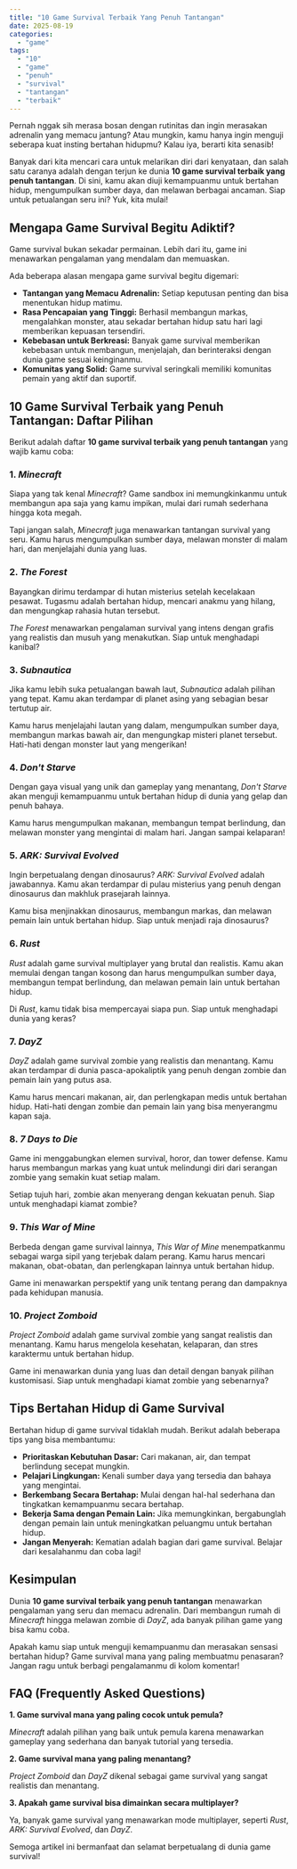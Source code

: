 ```yaml
---
title: "10 Game Survival Terbaik Yang Penuh Tantangan"
date: 2025-08-19
categories: 
  - "game"
tags: 
  - "10"
  - "game"
  - "penuh"
  - "survival"
  - "tantangan"
  - "terbaik"
---
```


Pernah nggak sih merasa bosan dengan rutinitas dan ingin merasakan adrenalin yang memacu jantung? Atau mungkin, kamu hanya ingin menguji seberapa kuat insting bertahan hidupmu? Kalau iya, berarti kita senasib!

Banyak dari kita mencari cara untuk melarikan diri dari kenyataan, dan salah satu caranya adalah dengan terjun ke dunia **10 game survival terbaik yang penuh tantangan**. Di sini, kamu akan diuji kemampuanmu untuk bertahan hidup, mengumpulkan sumber daya, dan melawan berbagai ancaman. Siap untuk petualangan seru ini? Yuk, kita mulai!

## Mengapa Game Survival Begitu Adiktif?

Game survival bukan sekadar permainan. Lebih dari itu, game ini menawarkan pengalaman yang mendalam dan memuaskan.

Ada beberapa alasan mengapa game survival begitu digemari:

- **Tantangan yang Memacu Adrenalin:** Setiap keputusan penting dan bisa menentukan hidup matimu.
- **Rasa Pencapaian yang Tinggi:** Berhasil membangun markas, mengalahkan monster, atau sekadar bertahan hidup satu hari lagi memberikan kepuasan tersendiri.
- **Kebebasan untuk Berkreasi:** Banyak game survival memberikan kebebasan untuk membangun, menjelajah, dan berinteraksi dengan dunia game sesuai keinginanmu.
- **Komunitas yang Solid:** Game survival seringkali memiliki komunitas pemain yang aktif dan suportif.

## 10 Game Survival Terbaik yang Penuh Tantangan: Daftar Pilihan

Berikut adalah daftar **10 game survival terbaik yang penuh tantangan** yang wajib kamu coba:

### 1\. _Minecraft_

Siapa yang tak kenal _Minecraft_? Game sandbox ini memungkinkanmu untuk membangun apa saja yang kamu impikan, mulai dari rumah sederhana hingga kota megah.

Tapi jangan salah, _Minecraft_ juga menawarkan tantangan survival yang seru. Kamu harus mengumpulkan sumber daya, melawan monster di malam hari, dan menjelajahi dunia yang luas.

### 2\. _The Forest_

Bayangkan dirimu terdampar di hutan misterius setelah kecelakaan pesawat. Tugasmu adalah bertahan hidup, mencari anakmu yang hilang, dan mengungkap rahasia hutan tersebut.

_The Forest_ menawarkan pengalaman survival yang intens dengan grafis yang realistis dan musuh yang menakutkan. Siap untuk menghadapi kanibal?

### 3\. _Subnautica_

Jika kamu lebih suka petualangan bawah laut, _Subnautica_ adalah pilihan yang tepat. Kamu akan terdampar di planet asing yang sebagian besar tertutup air.

Kamu harus menjelajahi lautan yang dalam, mengumpulkan sumber daya, membangun markas bawah air, dan mengungkap misteri planet tersebut. Hati-hati dengan monster laut yang mengerikan!

### 4\. _Don't Starve_

Dengan gaya visual yang unik dan gameplay yang menantang, _Don't Starve_ akan menguji kemampuanmu untuk bertahan hidup di dunia yang gelap dan penuh bahaya.

Kamu harus mengumpulkan makanan, membangun tempat berlindung, dan melawan monster yang mengintai di malam hari. Jangan sampai kelaparan!

### 5\. _ARK: Survival Evolved_

Ingin berpetualang dengan dinosaurus? _ARK: Survival Evolved_ adalah jawabannya. Kamu akan terdampar di pulau misterius yang penuh dengan dinosaurus dan makhluk prasejarah lainnya.

Kamu bisa menjinakkan dinosaurus, membangun markas, dan melawan pemain lain untuk bertahan hidup. Siap untuk menjadi raja dinosaurus?

### 6\. _Rust_

_Rust_ adalah game survival multiplayer yang brutal dan realistis. Kamu akan memulai dengan tangan kosong dan harus mengumpulkan sumber daya, membangun tempat berlindung, dan melawan pemain lain untuk bertahan hidup.

Di _Rust_, kamu tidak bisa mempercayai siapa pun. Siap untuk menghadapi dunia yang keras?

### 7\. _DayZ_

_DayZ_ adalah game survival zombie yang realistis dan menantang. Kamu akan terdampar di dunia pasca-apokaliptik yang penuh dengan zombie dan pemain lain yang putus asa.

Kamu harus mencari makanan, air, dan perlengkapan medis untuk bertahan hidup. Hati-hati dengan zombie dan pemain lain yang bisa menyerangmu kapan saja.

### 8\. _7 Days to Die_

Game ini menggabungkan elemen survival, horor, dan tower defense. Kamu harus membangun markas yang kuat untuk melindungi diri dari serangan zombie yang semakin kuat setiap malam.

Setiap tujuh hari, zombie akan menyerang dengan kekuatan penuh. Siap untuk menghadapi kiamat zombie?

### 9\. _This War of Mine_

Berbeda dengan game survival lainnya, _This War of Mine_ menempatkanmu sebagai warga sipil yang terjebak dalam perang. Kamu harus mencari makanan, obat-obatan, dan perlengkapan lainnya untuk bertahan hidup.

Game ini menawarkan perspektif yang unik tentang perang dan dampaknya pada kehidupan manusia.

### 10\. _Project Zomboid_

_Project Zomboid_ adalah game survival zombie yang sangat realistis dan menantang. Kamu harus mengelola kesehatan, kelaparan, dan stres karaktermu untuk bertahan hidup.

Game ini menawarkan dunia yang luas dan detail dengan banyak pilihan kustomisasi. Siap untuk menghadapi kiamat zombie yang sebenarnya?

## Tips Bertahan Hidup di Game Survival

Bertahan hidup di game survival tidaklah mudah. Berikut adalah beberapa tips yang bisa membantumu:

- **Prioritaskan Kebutuhan Dasar:** Cari makanan, air, dan tempat berlindung secepat mungkin.
- **Pelajari Lingkungan:** Kenali sumber daya yang tersedia dan bahaya yang mengintai.
- **Berkembang Secara Bertahap:** Mulai dengan hal-hal sederhana dan tingkatkan kemampuanmu secara bertahap.
- **Bekerja Sama dengan Pemain Lain:** Jika memungkinkan, bergabunglah dengan pemain lain untuk meningkatkan peluangmu untuk bertahan hidup.
- **Jangan Menyerah:** Kematian adalah bagian dari game survival. Belajar dari kesalahanmu dan coba lagi!

## Kesimpulan

Dunia **10 game survival terbaik yang penuh tantangan** menawarkan pengalaman yang seru dan memacu adrenalin. Dari membangun rumah di _Minecraft_ hingga melawan zombie di _DayZ_, ada banyak pilihan game yang bisa kamu coba.

Apakah kamu siap untuk menguji kemampuanmu dan merasakan sensasi bertahan hidup? Game survival mana yang paling membuatmu penasaran? Jangan ragu untuk berbagi pengalamanmu di kolom komentar!

## FAQ (Frequently Asked Questions)

**1\. Game survival mana yang paling cocok untuk pemula?**

_Minecraft_ adalah pilihan yang baik untuk pemula karena menawarkan gameplay yang sederhana dan banyak tutorial yang tersedia.

**2\. Game survival mana yang paling menantang?**

_Project Zomboid_ dan _DayZ_ dikenal sebagai game survival yang sangat realistis dan menantang.

**3\. Apakah game survival bisa dimainkan secara multiplayer?**

Ya, banyak game survival yang menawarkan mode multiplayer, seperti _Rust_, _ARK: Survival Evolved_, dan _DayZ_.

Semoga artikel ini bermanfaat dan selamat berpetualang di dunia game survival!
